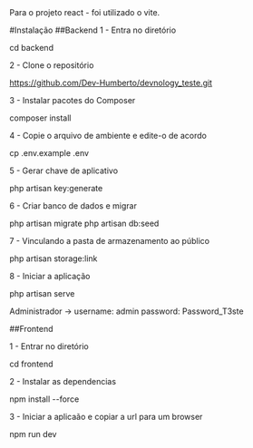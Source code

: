 ##
Para o projeto react - foi utilizado o vite.


#Instalação
##Backend
1 - Entra no diretório

cd backend

2 - Clone o repositório

https://github.com/Dev-Humberto/devnology_teste.git

3 - Instalar pacotes do Composer

composer install

4 - Copie o arquivo de ambiente e edite-o de acordo

cp .env.example .env

5 - Gerar chave de aplicativo

php artisan key:generate

6 - Criar banco de dados e migrar

php artisan migrate
php artisan db:seed

7 - Vinculando a pasta de armazenamento ao público

php artisan storage:link

8 - Iniciar a aplicação

php artisan serve

Administrador -> username: admin password: Password_T3ste

##Frontend

1 - Entrar no diretório

cd frontend

2 - Instalar as dependencias

npm install --force

3 - Iniciar a aplicaão e copiar a url para um browser

npm run dev